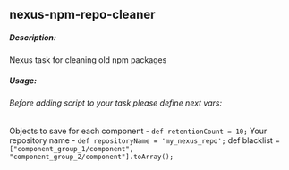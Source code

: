 ## nexus-npm-repo-cleaner

##### Description:

Nexus task for cleaning old npm packages

##### Usage:

###### Before adding script to your task please define next vars:
  Objects to save for each component - ```def retentionCount = 10;```
  Your repository name - ```def repositoryName = 'my_nexus_repo';```
  def blacklist = ```["component_group_1/component", "component_group_2/component"].toArray();```
